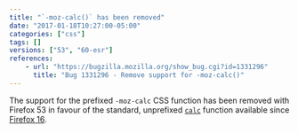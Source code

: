 ```yaml
---
title: "`-moz-calc()` has been removed"
date: "2017-01-18T10:27:00-05:00"
categories: ["css"]
tags: []
versions: ["53", "60-esr"]
references:
    - url: "https://bugzilla.mozilla.org/show_bug.cgi?id=1331296"
      title: "Bug 1331296 - Remove support for -moz-calc()"
---
```

The support for the prefixed `-moz-calc` CSS function has been removed with Firefox 53 in favour of the standard, unprefixed [`calc`](https://developer.mozilla.org/docs/Web/CSS/calc) function available since [Firefox 16](https://www.fxsitecompat.dev/en-CA/docs/2012/various-css-properties-have-been-unprefixed/).
